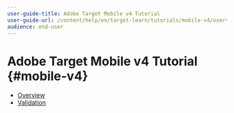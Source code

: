 ```yaml
---
user-guide-title: Adobe Target Mobile v4 Tutorial
user-guide-url: /content/help/en/target-learn/tutorials/mobile-v4/overview.html
audience: end-user
---
```


# Adobe Target Mobile v4 Tutorial {#mobile-v4}

+ [Overview](overview.md)
+ [Validation](validation.md)
